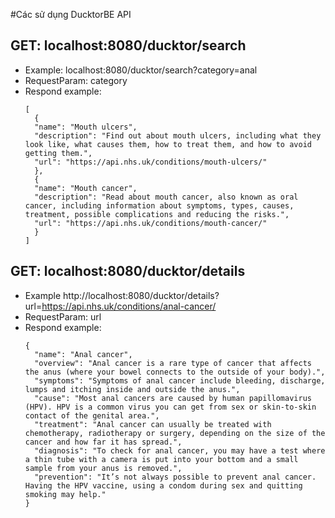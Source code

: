 
#Các sử dụng DucktorBE API

## GET: localhost:8080/ducktor/search

- Example: localhost:8080/ducktor/search?category=anal
- RequestParam: category
- Respond example:
  ```
  [
    {
    "name": "Mouth ulcers",
    "description": "Find out about mouth ulcers, including what they look like, what causes them, how to treat them, and how to avoid getting them.",
    "url": "https://api.nhs.uk/conditions/mouth-ulcers/"
    },
    {
    "name": "Mouth cancer",
    "description": "Read about mouth cancer, also known as oral cancer, including information about symptoms, types, causes, treatment, possible complications and reducing the risks.",
    "url": "https://api.nhs.uk/conditions/mouth-cancer/"
    }
  ]

## GET: localhost:8080/ducktor/details
- Example http://localhost:8080/ducktor/details?url=https://api.nhs.uk/conditions/anal-cancer/
- RequestParam: url
- Respond example:
  ```
  {
    "name": "Anal cancer",
    "overview": "Anal cancer is a rare type of cancer that affects the anus (where your bowel connects to the outside of your body).",
    "symptoms": "Symptoms of anal cancer include bleeding, discharge, lumps and itching inside and outside the anus.",
    "cause": "Most anal cancers are caused by human papillomavirus (HPV). HPV is a common virus you can get from sex or skin-to-skin contact of the genital area.",
    "treatment": "Anal cancer can usually be treated with chemotherapy, radiotherapy or surgery, depending on the size of the cancer and how far it has spread.",
    "diagnosis": "To check for anal cancer, you may have a test where a thin tube with a camera is put into your bottom and a small sample from your anus is removed.",
    "prevention": "It’s not always possible to prevent anal cancer. Having the HPV vaccine, using a condom during sex and quitting smoking may help."
  }

